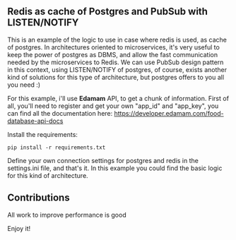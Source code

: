 Redis as cache of Postgres and PubSub with LISTEN/NOTIFY
------------------------

This is an example of the logic to use in case where redis is used, as cache of postgres. In architectures oriented to microservices, it's very useful to keep the power of postgres as DBMS, and allow the fast communication needed by the microservices to Redis. We can use PubSub design pattern in this context, using LISTEN/NOTIFY of postgres, of course, exists another kind of solutions for this type of architecture, but postgres offers to you all you need :)

For this example, i'll use **Edamam** API, to get a chunk of information. First of all, you'll need to register and get your own "app_id" and "app_key", you can find all the documentation here: https://developer.edamam.com/food-database-api-docs

Install the requirements:

	pip install -r requirements.txt

Define your own connection settings for postgres and redis in the settings.ini file, and that's it. In this example you could find the basic logic for this kind of architecture.  


Contributions
-----------------------

All work to improve performance is good



Enjoy it!